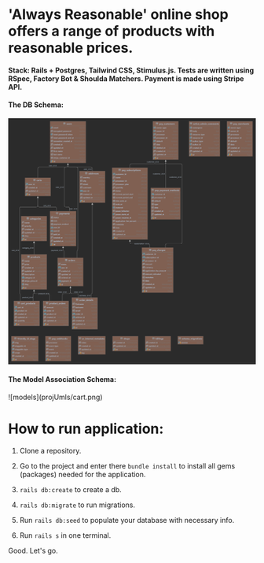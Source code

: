 <h1>'Always Reasonable' online shop offers a range of products with reasonable prices.</h1>

<h4>Stack: Rails + Postgres, Tailwind CSS, Stimulus.js. Tests are written using RSpec, Factory Bot & Shoulda Matchers.
Payment is made using Stripe API.</h4>

<h4>The DB Schema:</h4>

![schema](projUmls/ecommerceshop_development_db.png)

<h4>The Model Association Schema:</h4>
![models](projUmls/cart.png)

<h1>How to run application:</h1>

1. Clone a repository.

2. Go to the project and enter there `bundle install` to install all gems (packages) needed for the application.

3. `rails db:create` to create a db.

4. `rails db:migrate` to run migrations.

5. Run `rails db:seed` to populate your database with necessary info.

6. Run `rails s` in one terminal.

Good. Let's go.

